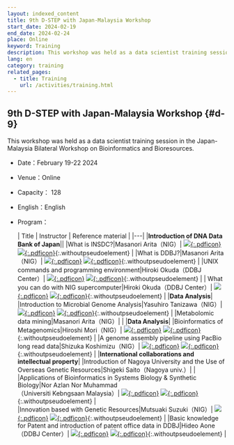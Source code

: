 ```yaml
---
layout: indexed_content
title: 9th D-STEP with Japan-Malaysia Workshop
start_date: 2024-02-19
end_date: 2024-02-24
place: Online
keyword: Training
description: This workshop was held as a data scientist training session in the Japan-Malaysia Bilateral Workshop on Bioinformatics and Bioresources.
lang: en
category: training
related_pages:
  - title: Training
    url: /activities/training.html
---
```


## 9th D-STEP with Japan-Malaysia Workshop {#d-9}

This workshop was held as a data scientist training session in the Japan-Malaysia Bilateral Workshop on Bioinformatics and Bioresources.

- Date：February 19-22 2024
- Venue：Online
- Capacity： 128
- English：English
- Program：

    
    | Title | Instructor | Reference material |
    |---|
    |**Introduction of DNA Data Bank of Japan**||
    |What is INSDC?|Masanori Arita（NIG）| [![](/assets/images/parts/youtube_icon.svg){:.pdficon}](https://youtu.be/0dW3r3w8dvI) [![](/assets/images/parts/pdf_icon.svg){:.pdficon}](https://drive.google.com/file/d/1v24iQmjmfA-X3QnZLP6OIfEx5nbsx4gc/view?usp=sharing){:.withoutpseudoelement} |
    |What is DDBJ?|Masanori Arita（NIG）| [![](/assets/images/parts/youtube_icon.svg){:.pdficon}](https://youtu.be/CcJN5DMZr2M) [![](/assets/images/parts/pdf_icon.svg){:.pdficon}](https://drive.google.com/file/d/18j5FmY_CRoAyqBAtXfDRyEqzFEKy_9HA/view?usp=sharing){:.withoutpseudoelement} |
    |UNIX commands and programming environment|Hiroki Okuda（DDBJ Center）| [![](/assets/images/parts/youtube_icon.svg){:.pdficon}](https://youtu.be/woPyq7t6M5w) [![](/assets/images/parts/pdf_icon.svg){:.pdficon}](https://drive.google.com/file/d/1xkSBM_grARoFC43KepnyT3hw9oEq5LPk/view?usp=sharing){:.withoutpseudoelement} |
    | What you can do with NIG supercomputer|Hiroki Okuda（DDBJ Center）| [![](/assets/images/parts/youtube_icon.svg){:.pdficon}](https://youtu.be/YdpkPgnvm6g) [![](/assets/images/parts/pdf_icon.svg){:.pdficon}](https://drive.google.com/file/d/1gq5pTqpamSTgNSavb7Dtu6yvRkDmsgCP/view?usp=sharing){:.withoutpseudoelement} |
    |**Data Analysis**|
    |Introduction to Microbial Genome Analysis|Yasuhiro Tanizawa（NIG）|[![](/assets/images/parts/youtube_icon.svg){:.pdficon}](https://youtu.be/ht62tc-TxoQ) [![](/assets/images/parts/pdf_icon.svg){:.pdficon}](https://drive.google.com/file/d/1W3ojILoAwkBlyY-50Cn4ALWxOC-OxGxL/view?usp=sharing){:.withoutpseudoelement} |
    |Metabolomic data mining|Masanori Arita（NIG）| |
    |**Data Analysis**|
    |Bioinformatics of Metagenomics|Hiroshi Mori（NIG）| [![](/assets/images/parts/youtube_icon.svg){:.pdficon}](https://youtu.be/IzI_4XMR7p4) [![](/assets/images/parts/pdf_icon.svg){:.pdficon}](https://drive.google.com/file/d/15_Y0yXXeuSS0Wcn1d2CZ4BeB8voH-0R1/view?usp=sharing){:.withoutpseudoelement}  |
    |A genome assembly pipeline using PacBio long read data|Shizuka Koshimizu（NIG）| [![](/assets/images/parts/youtube_icon.svg){:.pdficon}](https://youtu.be/KiWQ_4s-qwo) [![](/assets/images/parts/pdf_icon.svg){:.pdficon}](https://drive.google.com/file/d/15xmenIjes1ro04kDtnYsYA80YTgoPMRB/view?usp=sharing){:.withoutpseudoelement}  |
    |**International collaborations and intellectual property**|
    |Introduction of Nagoya University and the Use of Overseas Genetic Resources|Shigeki Saito（Nagoya univ.）| |
    |Applications of Bioinformatics in Systems Biology & Synthetic Biology|Nor Azlan Nor Muhammad<br>（Universiti Kebngsaan Malaysia）|  [![](/assets/images/parts/youtube_icon.svg){:.pdficon}](https://youtu.be/bCsfzCY4zg4) [![](/assets/images/parts/pdf_icon.svg){:.pdficon}](https://drive.google.com/file/d/1vYSP15h1x8sWXf289ie0EdSQJmPpkYdZ/view?usp=sharing){:.withoutpseudoelement}  |    
    |Innovation based with Genetic Resources|Mutsuaki Suzuki（NIG）| [![](/assets/images/parts/youtube_icon.svg){:.pdficon}](https://youtu.be/M5jDlr77MA0) [![](/assets/images/parts/pdf_icon.svg){:.pdficon}](https://drive.google.com/file/d/1Uf1igmJ_8VGMp3YiGLvixvVDkSWv-Zs_/view?usp=drive_link){:.withoutpseudoelement} |
    |Basic knowledge for Patent and introduction of patent office data in DDBJ|Hideo Aone（DDBJ Center）| [![](/assets/images/parts/youtube_icon.svg){:.pdficon}](https://youtu.be/CayeEVsORDU) [![](/assets/images/parts/pdf_icon.svg){:.pdficon}](https://drive.google.com/file/d/1Zd28GP5BldCipF9XrwDv-wW8W-_jrZeY/view?usp=drive_link){:.withoutpseudoelement} |



